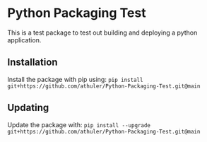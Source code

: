 # Python Packaging Test

This is a test package to test out building and deploying a python application.

## Installation

Install the package with pip using:
`pip install git+https://github.com/athuler/Python-Packaging-Test.git@main`

## Updating

Update the package with:
`pip install --upgrade git+https://github.com/athuler/Python-Packaging-Test.git@main`